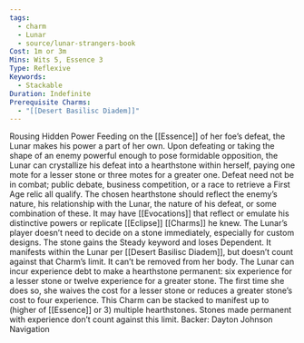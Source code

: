 ```yaml
---
tags:
  - charm
  - Lunar
  - source/lunar-strangers-book
Cost: 1m or 3m
Mins: Wits 5, Essence 3
Type: Reflexive
Keywords:
  - Stackable
Duration: Indefinite
Prerequisite Charms:
  - "[[Desert Basilisc Diadem]]"
---
```

Rousing Hidden Power Feeding on the [[Essence]] of her foe’s defeat, the Lunar makes his power a part of her own.
Upon defeating or taking the shape of an enemy powerful enough to pose formidable opposition, the Lunar can crystallize his defeat into a hearthstone within herself, paying one mote for a lesser stone or three motes for a greater one. Defeat need not be in combat; public debate, business competition, or a race to retrieve a First Age relic all qualify.
The chosen hearthstone should reflect the enemy’s nature, his relationship with the Lunar, the nature of his defeat, or some combination of these. It may have [[Evocations]] that reflect or emulate his distinctive powers or replicate [[Eclipse]] [[Charms]] he knew. The Lunar’s player doesn’t need to decide on a stone immediately, especially for custom designs.
The stone gains the Steady keyword and loses Dependent. It manifests within the Lunar per [[Desert Basilisc Diadem]], but doesn’t count against that Charm’s limit. It can’t be removed from her body.
The Lunar can incur experience debt to make a hearthstone permanent: six experience for a lesser stone or twelve experience for a greater stone. The first time she does so, she waives the cost for a lesser stone or reduces a greater stone’s cost to four experience.
This Charm can be stacked to manifest up to (higher of [[Essence]] or 3) multiple hearthstones. Stones made permanent with experience don’t count against this limit.
Backer: Dayton Johnson Navigation